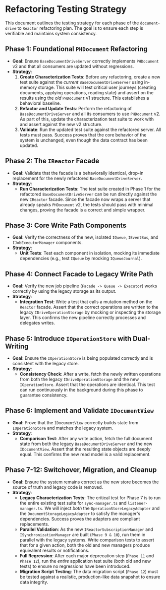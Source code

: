 # Refactoring Testing Strategy

This document outlines the testing strategy for each phase of the `document-drive` to `Reactor` refactoring plan. The goal is to ensure each step is verifiable and maintains system consistency.

## Phase 1: Foundational `PHDocument` Refactoring

-   **Goal**: Ensure `BaseDocumentDriveServer` correctly implements `PHDocument` v2 and that all consumers are updated without regressions.
-   **Strategy**:
    1.  **Create Characterization Tests**: Before any refactoring, create a new test suite against the *current* `BaseDocumentDriveServer` using in-memory storage. This suite will test critical user journeys (creating documents, applying operations, reading state) and assert on the results using the *old* `PHDocument` v1 structure. This establishes a behavioral baseline.
    2.  **Refactor and Update Tests**: Perform the refactoring of `BaseDocumentDriveServer` and all its consumers to use `PHDocument` v2. As part of this, update the characterization test suite to work with and assert against the new v2 structure.
    3.  **Validate**: Run the updated test suite against the refactored server. All tests must pass. Success proves that the core behavior of the system is unchanged, even though the data contract has been updated.

## Phase 2: The `IReactor` Facade

-   **Goal**: Validate that the facade is a behaviorally identical, drop-in replacement for the newly refactored `BaseDocumentDriveServer`.
-   **Strategy**:
    -   **Run Characterization Tests**: The test suite created in Phase 1 for the refactored `BaseDocumentDriveServer` can be run directly against the new `IReactor` facade. Since the facade now wraps a server that already speaks `PHDocument` v2, the tests should pass with minimal changes, proving the facade is a correct and simple wrapper.

## Phase 3: Core Write Path Components

-   **Goal**: Verify the correctness of the new, isolated `IQueue`, `IEventBus`, and `IJobExecutorManager` components.
-   **Strategy**:
    -   **Unit Tests**: Test each component in isolation, mocking its immediate dependencies (e.g., test `IQueue` by mocking `IQueueJournal`).

## Phase 4: Connect Facade to Legacy Write Path

-   **Goal**: Verify the new job pipeline (`Facade -> Queue -> Executor`) works correctly by using the legacy storage as its output.
-   **Strategy**:
    -   **Integration Test**: Write a test that calls a mutation method on the `Reactor` facade. Assert that the correct operations are written to the legacy `IDriveOperationStorage` by mocking or inspecting the storage layer. This confirms the new pipeline correctly processes and delegates writes.

## Phase 5: Introduce `IOperationStore` with Dual-Writing

-   **Goal**: Ensure the `IOperationStore` is being populated correctly and is consistent with the legacy store.
-   **Strategy**:
    -   **Consistency Check**: After a write, fetch the newly written operations from both the legacy `IDriveOperationStorage` and the new `IOperationStore`. Assert that the operations are identical. This test can run continuously in the background during this phase to guarantee consistency.

## Phase 6: Implement and Validate `IDocumentView`

-   **Goal**: Prove that the `IDocumentView` correctly builds state from `IOperationStore` and matches the legacy system.
-   **Strategy**:
    -   **Comparison Test**: After any write action, fetch the full document state from both the legacy `BaseDocumentDriveServer` and the new `IDocumentView`. Assert that the resulting state objects are deeply equal. This confirms the new read model is a valid replacement.

## Phase 7-12: Switchover, Migration, and Cleanup

-   **Goal**: Ensure the system remains correct as the new store becomes the source of truth and legacy code is removed.
-   **Strategy**:
    -   **Legacy Characterization Tests**: The critical test for Phase 7 is to run the entire existing test suite for `sync-manager.ts` and `listener-manager.ts`. We will inject *both* the `OperationStoreLegacyAdapter` and the `DocumentStorageLegacyAdapter` to satisfy the manager's dependencies. Success proves the adapters are compliant replacements.
    -   **Parallel Validation**: As the new `IReactorSubscriptionManager` and `ISynchronizationManager` are built (`Phase 9 & 10`), run them in parallel with the legacy systems. Write comparison tests to assert that for a given action, both the old and new managers produce equivalent results or notifications.
    -   **Full Regression**: After each major deprecation step (`Phase 11` and `Phase 12`), run the *entire* application test suite (both old and new tests) to ensure no regressions have been introduced.
    -   **Migration Script Testing**: The data migration script (`Phase 12`) must be tested against a realistic, production-like data snapshot to ensure data integrity. 